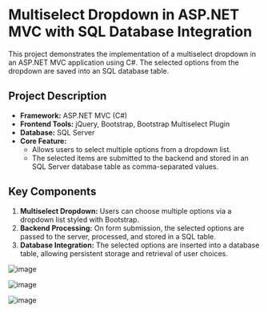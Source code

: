 # Multiselect Dropdown in ASP.NET MVC with SQL Database Integration

This project demonstrates the implementation of a multiselect dropdown in an ASP.NET MVC application using C#. The selected options from the dropdown are saved into an SQL database table.

## Project Description

- **Framework:** ASP.NET MVC (C#)
- **Frontend Tools:** jQuery, Bootstrap, Bootstrap Multiselect Plugin
- **Database:** SQL Server
- **Core Feature:**
  - Allows users to select multiple options from a dropdown list.
  - The selected items are submitted to the backend and stored in an SQL Server database table as comma-separated values.

## Key Components

1. **Multiselect Dropdown:** Users can choose multiple options via a dropdown list styled with Bootstrap.
2. **Backend Processing:** On form submission, the selected options are passed to the server, processed, and stored in a SQL table.
3. **Database Integration:** The selected options are inserted into a database table, allowing persistent storage and retrieval of user choices.

![image](https://github.com/user-attachments/assets/e1b1ee18-1528-4f8a-bbad-d665950c6ec3)

![image](https://github.com/user-attachments/assets/857e2672-8f2e-4dad-89ab-f7a3ffba6a2d)

![image](https://github.com/user-attachments/assets/f750ef7c-6c7d-4f33-bb26-6508ca39caee)

